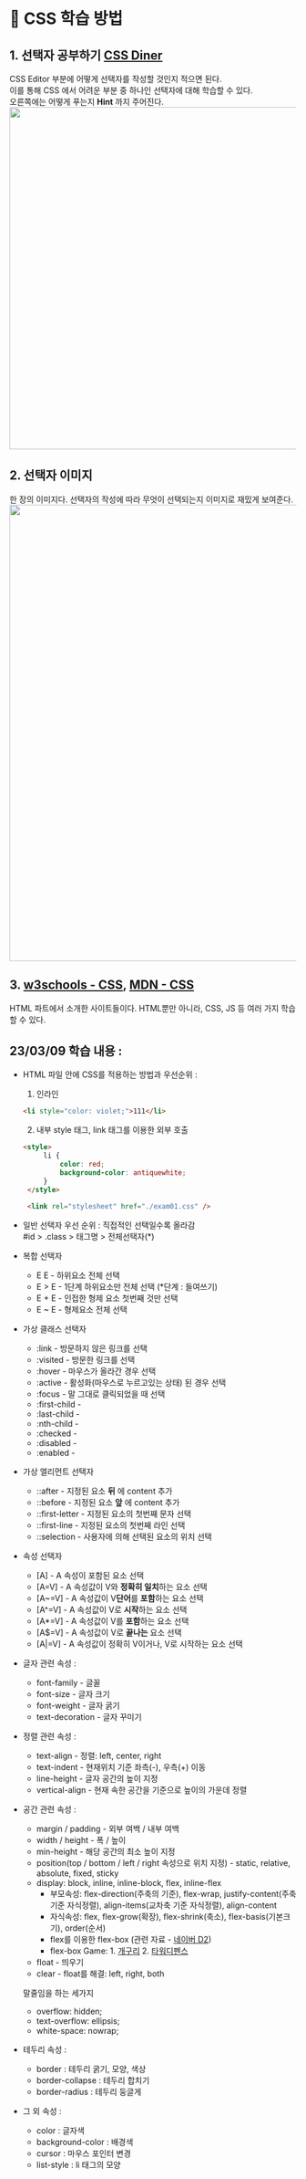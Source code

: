 # 🧮 CSS 학습 방법

## 1. 선택자 공부하기 [CSS Diner](https://flukeout.github.io/)
CSS Editor 부분에 어떻게 선택자를 작성할 것인지 적으면 된다.   
이를 통해 CSS 에서 어려운 부분 중 하나인 선택자에 대해 학습할 수 있다.   
오른쪽에는 어떻게 푸는지 **Hint** 까지 주어진다.   
<img src="https://user-images.githubusercontent.com/92148521/223777811-4374ad00-e6e5-4e7f-8bc0-efb8a8a29387.png" width=600px />

## 2. 선택자 이미지
한 장의 이미지다. 선택자의 작성에 따라 무엇이 선택되는지 이미지로 재밌게 보여준다.   
<img src="https://user-images.githubusercontent.com/92148521/225666564-25710141-d30a-4c83-9f40-d3ee4e6a8b69.png" width=800px />


## 3. [w3schools - CSS](https://www.w3schools.com/css/default.asp), [MDN - CSS](https://developer.mozilla.org/ko/docs/Web/CSS)
HTML 파트에서 소개한 사이트들이다. HTML뿐만 아니라, CSS, JS 등 여러 가지 학습할 수 있다.

## 23/03/09 학습 내용 : 
- HTML 파일 안에 CSS를 적용하는 방법과 우선순위 :
  1. 인라인
   ```html
   <li style="color: violet;">111</li>
   ```
  2. 내부 style 태그, link 태그를 이용한 외부 호출
   ```html
   <style>
        li {
            color: red;
            background-color: antiquewhite;
        }
    </style>
    
    <link rel="stylesheet" href="./exam01.css" />
   ```

- 일반 선택자 우선 순위 : 직접적인 선택일수록 올라감   
#id > .class > 태그명 > 전체선택자(*)

- 복합 선택자
   - E E - 하위요소 전체 선택
   - E > E - 1단계 하위요소만 전체 선택 (*단계 : 들여쓰기)
   - E + E - 인접한 형제 요소 첫번째 것만 선택
   - E ~ E - 형제요소 전체 선택

- 가상 클래스 선택자
   - :link - 방문하지 않은 링크를 선택
   - :visited - 방문한 링크를 선택
   - :hover - 마우스가 올라간 경우 선택
   - :active - 활성화(마우스로 누르고있는 상태) 된 경우 선택
   - :focus - 말 그대로 클릭되었을 때 선택
   - :first-child -
   - :last-child -
   - :nth-child -
   - :checked - 
   - :disabled - 
   - :enabled - 
   
- 가상 엘리먼트 선택자
   - ::after - 지정된 요소 **뒤** 에 content 추가
   - ::before - 지정된 요소 **앞** 에 content 추가
   - ::first-letter - 지정된 요소의 첫번째 문자 선택
   - ::first-line - 지정된 요소의 첫번째 라인 선택
   - ::selection - 사용자에 의해 선택된 요소의 위치 선택
   
- 속성 선택자
   - \[A] - A 속성이 포함된 요소 선택
   - \[A=V] - A 속성값이 V와 **정확히 일치**하는 요소 선택
   - \[A~=V] - A 속성값이 V**단어**를 **포함**하는 요소 선택
   - \[A^=V] - A 속성값이 V로 **시작**하는 요소 선택
   - \[A*=V] - A 속성값이 V를 **포함**하는 요소 선택
   - \[A$=V] - A 속성값이 V로 **끝나는** 요소 선택
   - \[A|=V] - A 속성값이 정확히 V이거나, V로 시작하는 요소 선택

- 글자 관련 속성 : 
   - font-family - 글꼴
   - font-size - 글자 크기
   - font-weight - 글자 굵기
   - text-decoration - 글자 꾸미기
   
- 정렬 관련 속성 :
   - text-align - 정렬: left, center, right
   - text-indent - 현재위치 기준 좌측(-), 우측(+) 이동
   - line-height - 글자 공간의 높이 지정
   - vertical-align - 현재 속한 공간을 기준으로 높이의 가운데 정렬
   
- 공간 관련 속성 :
   - margin / padding - 외부 여백 / 내부 여백
   - width / height - 폭 / 높이
   - min-height - 해당 공간의 최소 높이 지정
   - position(top / bottom / left / right 속성으로 위치 지정) - static, relative, absolute, fixed, sticky
   - display: block, inline, inline-block, flex, inline-flex
      - 부모속성: flex-direction(주축의 기준), flex-wrap, justify-content(주축기준 자식정렬), align-items(교차축 기준 자식정렬), align-content
      - 자식속성: flex, flex-grow(확장), flex-shrink(축소), flex-basis(기본크기), order(순서)
      - flex를 이용한 flex-box (관련 자료 - [네이버 D2](https://d2.naver.com/helloworld/8540176))
      - flex-box Game: 1. [개구리](https://flexboxfroggy.com/#ko) 2. [타워디펜스](http://www.flexboxdefense.com/)
   - float - 띄우기
   - clear - float를 해결: left, right, both   
      
   말줄임을 하는 세가지
   - overflow: hidden;
   - text-overflow: ellipsis;
   - white-space: nowrap;
   
   
   
- 테두리 속성 : 
   - border : 테두리 굵기, 모양, 색상
   - border-collapse : 테두리 합치기
   - border-radius : 테두리 둥글게

- 그 외 속성 : 
   - color : 글자색
   - background-color : 배경색
   - cursor : 마우스 포인터 변경
   - list-style : li 태그의 모양
